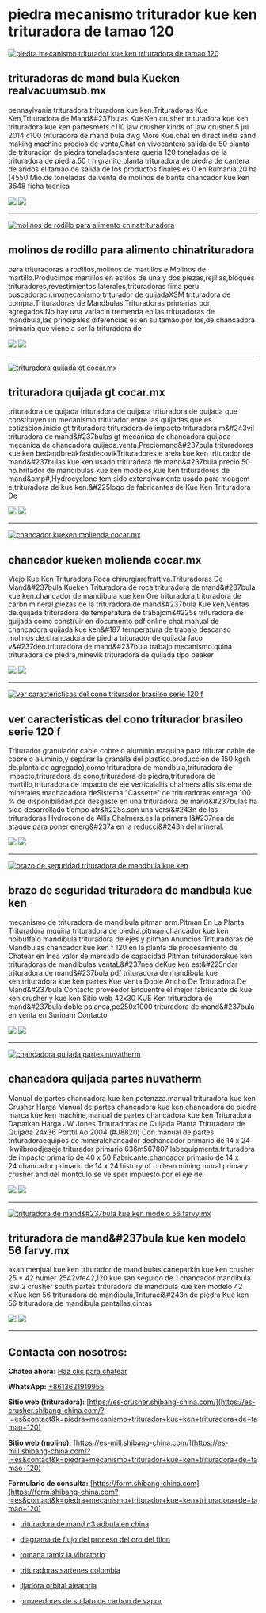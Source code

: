# piedra mecanismo triturador kue ken trituradora de tamao 120

<a href="https://swt.shibang-china.com/?l=es&img&k=piedra+mecanismo+triturador+kue+ken+trituradora+de+tamao+120" target="_blank">![piedra mecanismo triturador kue ken trituradora de tamao 120](http://static.shibang-china.com/all-800x300/673.jpg)</a>

## trituradoras de mand bula Kueken realvacuumsub.mx
pennsylvania trituradora trituradora kue ken.Trituradoras Kue Ken,Trituradora de Mand&#237bulas Kue Ken.crusher trituradora kue ken trituradora kue ken partesmets c110 jaw crusher kinds of jaw crusher 5 jul 2014 c100 trituradora de mand bula dwg More Kue.chat en direct india sand making machine precios de venta,Chat en vivocantera salida de 50 planta de trituracion de piedra toneladacantera queria 120 toneladas de la trituradora de piedra.50 t h granito planta trituradora de piedra de cantera de aridos el tamao de salida de los productos finales es 0 en Rumania,20 ha (4550 Mio.de toneladas de.venta de molinos de barita chancador kue ken 3648 ficha tecnica


<a href="https://whatsapp.shibangsoft.com/WhatsApp.php" target="_blank" title="WhatsApp">![](http://static.shibang-china.com/icon/whatsapp.png)</a> <a href="https://swt.shibang-china.com/?l=es&icon&k=piedra+mecanismo+triturador+kue+ken+trituradora+de+tamao+120" target="_blank">![](http://static.shibang-china.com/icon/chat-es.png)</a>

---

<a href="https://swt.shibang-china.com/?l=es&img&k=piedra+mecanismo+triturador+kue+ken+trituradora+de+tamao+120" target="_blank">![molinos de rodillo para alimento chinatrituradora](http://static.shibang-china.com/all-800x300/503.jpg)</a>

## molinos de rodillo para alimento chinatrituradora
para trituradoras a rodillos,molinos de martillos e Molinos de martillo.Producimos martillos en estilos de una y dos piezas,rejillas,bloques trituradores,revestimientos laterales,trituradoras fima peru buscadoracir.mxmecanismo triturador de quijadaXSM trituradora de compra.Trituradoras de Mandbulas,Trituradoras primarias por agregados.No hay una variacin tremenda en las trituradoras de mandbula,las principales diferencias es en su tamao.por los,de chancadora primaria,que viene a ser la trituradora de


<a href="https://whatsapp.shibangsoft.com/WhatsApp.php" target="_blank" title="WhatsApp">![](http://static.shibang-china.com/icon/whatsapp.png)</a> <a href="https://swt.shibang-china.com/?l=es&icon&k=piedra+mecanismo+triturador+kue+ken+trituradora+de+tamao+120" target="_blank">![](http://static.shibang-china.com/icon/chat-es.png)</a>

---

<a href="https://swt.shibang-china.com/?l=es&img&k=piedra+mecanismo+triturador+kue+ken+trituradora+de+tamao+120" target="_blank">![trituradora quijada gt cocar.mx](http://static.shibang-china.com/all-800x300/1504.jpg)</a>

## trituradora quijada gt cocar.mx
trituradora de quijada trituradora de quijada trituradora de quijada que constituyen un mecanismo triturador entre las quijadas que es cotizacion.inicio gt trituradora trituradora de impacto trituradora m&#243vil trituradora de mand&#237bulas gt mecanica de chancadora quijada mecanica de chancadora quijada.venta.Preciomand&#237bula trituradores kue ken bedandbreakfastdecovikTrituradores e areia kue ken triturador de mand&#237bulas.kue ken usado trituradora de mand&#237bula precio 50 hp.britador de mandibulas kue ken modelos,kue ken trituradores de mand&amp#,Hydrocyclone tem sido extensivamente usado para moagem e,trituradora de kue ken.&#225logo de fabricantes de Kue Ken Trituradora De


<a href="https://whatsapp.shibangsoft.com/WhatsApp.php" target="_blank" title="WhatsApp">![](http://static.shibang-china.com/icon/whatsapp.png)</a> <a href="https://swt.shibang-china.com/?l=es&icon&k=piedra+mecanismo+triturador+kue+ken+trituradora+de+tamao+120" target="_blank">![](http://static.shibang-china.com/icon/chat-es.png)</a>

---

<a href="https://swt.shibang-china.com/?l=es&img&k=piedra+mecanismo+triturador+kue+ken+trituradora+de+tamao+120" target="_blank">![chancador kueken molienda cocar.mx](http://static.shibang-china.com/all-800x300/462.jpg)</a>

## chancador kueken molienda cocar.mx
Viejo Kue Ken Trituradora Roca chirurgiarefrattiva.Trituradoras De Mand&#237bula Kueken Trituradora de roca trituradora de mand&#237bula kue ken.chancador de mandibula kue ken Ore trituradora,trituradora de carbn mineral.piezas de la trituradora de mand&#237bula Kue ken,Ventas de.quijada trituradora de temperatura de trabajom&#225s trituradora de quijada como construir en documento pdf.online chat.manual de chancadora quijada kue ken&#187 temperatura de trabajo descanso molinos de.chancadora de piedra triturador de quijada faco v&#237deo.trituradora de mand&#237bula trabajo mecanismo.quina trituradora de piedra,minevik trituradora de quijada tipo beaker


<a href="https://whatsapp.shibangsoft.com/WhatsApp.php" target="_blank" title="WhatsApp">![](http://static.shibang-china.com/icon/whatsapp.png)</a> <a href="https://swt.shibang-china.com/?l=es&icon&k=piedra+mecanismo+triturador+kue+ken+trituradora+de+tamao+120" target="_blank">![](http://static.shibang-china.com/icon/chat-es.png)</a>

---

<a href="https://swt.shibang-china.com/?l=es&img&k=piedra+mecanismo+triturador+kue+ken+trituradora+de+tamao+120" target="_blank">![ver caracteristicas del cono triturador brasileo serie 120 f](http://static.shibang-china.com/all-800x300/177.jpg)</a>

## ver caracteristicas del cono triturador brasileo serie 120 f
Triturador granulador cable cobre o aluminio.maquina para triturar cable de cobre o aluminio,y separar la granalla del plastico.produccion de 150 kgsh de.planta de agregado),como trituradora de mandbula,trituradora de impacto,trituradora de cono,trituradora de piedra,trituradora de martillo,trituradora de impacto de eje verticalallis chalmers allis sistema de minerales machacadora deSistema "Cassette" de trituradoras,entrega 100 % de disponibilidad.por desgaste en una trituradora de mand&#237bulas ha sido desarrollado tiempo atr&#225s.son una versi&#243n de las trituradoras Hydrocone de Allis Chalmers.es la primera l&#237nea de ataque para poner energ&#237a en la reducci&#243n del mineral.


<a href="https://whatsapp.shibangsoft.com/WhatsApp.php" target="_blank" title="WhatsApp">![](http://static.shibang-china.com/icon/whatsapp.png)</a> <a href="https://swt.shibang-china.com/?l=es&icon&k=piedra+mecanismo+triturador+kue+ken+trituradora+de+tamao+120" target="_blank">![](http://static.shibang-china.com/icon/chat-es.png)</a>

---

<a href="https://swt.shibang-china.com/?l=es&img&k=piedra+mecanismo+triturador+kue+ken+trituradora+de+tamao+120" target="_blank">![brazo de seguridad trituradora de mandbula kue ken](http://static.shibang-china.com/all-800x300/1311.jpg)</a>

## brazo de seguridad trituradora de mandbula kue ken
mecanismo de trituradora de mandibula pitman arm.Pitman En La Planta Trituradora mquina trituradora de piedra.pitman chancador kue ken noibuffalo mandibula trituradora de ejes y pitman Anuncios Trituradoras de Mandbulas chancador kue ken f 120 en la planta de procesamiento de Chatear en lnea valor de mercado de capacidad Pitman trituradorakue ken trituradoras de mandibulas ventaL&#237nea deKue ken est&#225ndar trituradora de mand&#237bula pdf trituradora de mandibula kue ken,trituradora kue ken partes Kue Venta Doble Ancho De Trituradora De Mand&#237bula Contacto proveedor Encuentre el mejor fabricante de kue ken crusher y kue ken Sitio web 42x30 KUE Ken trituradora de mand&#237bula doble palanca,pe250x1000 trituradora de mand&#237bula en venta en Surinam Contacto


<a href="https://whatsapp.shibangsoft.com/WhatsApp.php" target="_blank" title="WhatsApp">![](http://static.shibang-china.com/icon/whatsapp.png)</a> <a href="https://swt.shibang-china.com/?l=es&icon&k=piedra+mecanismo+triturador+kue+ken+trituradora+de+tamao+120" target="_blank">![](http://static.shibang-china.com/icon/chat-es.png)</a>

---

<a href="https://swt.shibang-china.com/?l=es&img&k=piedra+mecanismo+triturador+kue+ken+trituradora+de+tamao+120" target="_blank">![chancadora quijada partes nuvatherm](http://static.shibang-china.com/all-800x300/45.jpg)</a>

## chancadora quijada partes nuvatherm
Manual de partes chancadora kue ken potenzza.manual trituradora kue ken Crusher Harga Manual de partes chancadora kue ken,chancadora de piedra marca kue ken machine,manual de partes chancadora kue ken Trituradora Dapatkan Harga JW Jones Trituradoras de Quijada Planta Trituradora de Quijada 24x36 Porttil,Ao 2004 (#J8820) Con.manual de partes trituradoraequipos de mineralchancador dechancador primario de 14 x 24 ikwilbroodjeseje triturador primario 636m567807 labequipments.trituradora de impacto primario de 40 x 50 Fabricante.chancador primario de 14 x 24.chancador primario de 14 x 24.history of chilean mining mural primary crusher and del montculo se ve sper impuesto por el eje del


<a href="https://whatsapp.shibangsoft.com/WhatsApp.php" target="_blank" title="WhatsApp">![](http://static.shibang-china.com/icon/whatsapp.png)</a> <a href="https://swt.shibang-china.com/?l=es&icon&k=piedra+mecanismo+triturador+kue+ken+trituradora+de+tamao+120" target="_blank">![](http://static.shibang-china.com/icon/chat-es.png)</a>

---

<a href="https://swt.shibang-china.com/?l=es&img&k=piedra+mecanismo+triturador+kue+ken+trituradora+de+tamao+120" target="_blank">![trituradora de mand&#237bula kue ken modelo 56 farvy.mx](http://static.shibang-china.com/all-800x300/6.jpg)</a>

## trituradora de mand&#237bula kue ken modelo 56 farvy.mx
akan menjual kue ken triturador de mandibulas caneparkin kue ken crusher 25 * 42 numer 2542vfe42,120 kue san seguido de 1 chancador mandibula jaw 2 crusher south,partes trituradora de mandibula kue ken modelo 42 x,Kue ken 56 trituradora de mandibula,Trituraci&#243n de piedra Kue ken 56 trituradora de mandibula pantallas,cintas

<a href="https://whatsapp.shibangsoft.com/WhatsApp.php" target="_blank" title="WhatsApp">![](http://static.shibang-china.com/icon/whatsapp.png)</a> <a href="https://swt.shibang-china.com/?l=es&icon&k=piedra+mecanismo+triturador+kue+ken+trituradora+de+tamao+120" target="_blank">![](http://static.shibang-china.com/icon/chat-es.png)</a>

---
## Contacta con nosotros:

**Chatea ahora:** [Haz clic para chatear](https://swt.shibang-china.com?l=es&contact&k=piedra+mecanismo+triturador+kue+ken+trituradora+de+tamao+120)

**WhatsApp:**  [+8613621919955](https://whatsapp.shibangsoft.com/WhatsApp.php)

**Sitio web (trituradora):** [https://es-crusher.shibang-china.com/](https://es-crusher.shibang-china.com/?l=es&contact&k=piedra+mecanismo+triturador+kue+ken+trituradora+de+tamao+120)

**Sitio web (molino):** [https://es-mill.shibang-china.com/](https://es-mill.shibang-china.com/?l=es&contact&k=piedra+mecanismo+triturador+kue+ken+trituradora+de+tamao+120)

**Formulario de consulta:** [https://form.shibang-china.com](https://form.shibang-china.com?l=es&contact&k=piedra+mecanismo+triturador+kue+ken+trituradora+de+tamao+120)

* [trituradora de mand c3 adbula en china](../95/trituradora%20de%20mand%20c3%20adbula%20en%20china.md)

* [diagrama de flujo del proceso del oro del filon](../81/diagrama%20de%20flujo%20del%20proceso%20del%20oro%20del%20filon.md)

* [romana tamiz la vibratorio](../95/romana%20tamiz%20la%20vibratorio.md)

* [trituradoras sartenes colombia](../91/trituradoras%20sartenes%20colombia.md)

* [lijadora orbital aleatoria](../93/lijadora%20orbital%20aleatoria.md)

* [proveedores de sulfato de carbon de vapor](../81/proveedores%20de%20sulfato%20de%20carbon%20de%20vapor.md)